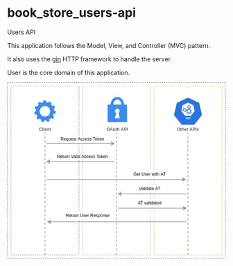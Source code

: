 # book_store_users-api
Users API

This application follows the Model, View, and Controller (MVC) pattern.

It also uses the [gin](https://github.com/gin-gonic/gin) HTTP framework to handle the server.

User is the core domain of this application.

![alt text](./doc/images/microservicesDiagram.jpg?raw=true)
